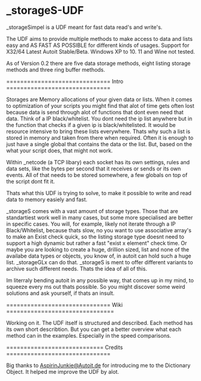 # _storageS-UDF
_storageSimpel is a UDF meant for fast data read's and write's.

The UDF aims to provide multiple methods to make access to data and lists easy and AS FAST AS POSSIBLE for different kinds of usages.
Support for X32/64 Latest Autoit Stable/Beta. Windows XP to 10. 11 and Wine not tested.

As of Version 0.2 there are five data storage methods, eight listing storage methods and three ring buffer methods.

============================== Intro ==============================

Storages are Memory allocations of your given data or lists. When it comes to optimization of your scripts you might find that alot of time gets often lost because data is send through alot of functions that dont even need that data. Think of a IP black/whitelist. You dont need the ip list anywhere but in the function that checks if a given ip is black/whitelisted. It would be resource intensive to bring these lists everywhere. Thats why such a list is stored in memory and taken from there when required. Often it is enough to just have a single global that contains the data or the list. But, based on the what your script does, that might not work.

Within _netcode (a TCP libary) each socket has its own settings, rules and data sets, like the bytes per second that it receives or sends or its own events. All of that needs to be stored somewhere, a few globals on top of the script dont fit it.

Thats what this UDF is trying to solve, to make it possible to write and read data to memory easiely and fast.

_storageS comes with a vast amount of storage types. Those that are standartiest work well in many cases, but some more specialised are better in specific cases. You will, for example, likely not iterate through a IP Black/Whitelist, because thats slow, no you want to use associative array's to make an Exist check quick, so the listing storage type doesnt need to support a high dynamic but rather a fast "exist x element" check time. Or maybe you are looking to create a huge, drillion sized, list and none of the availabe data types or objects, you know of, in autoit can hold such a huge list. _storageGLx can do that. _storageS is ment to offer different variants to archive such different needs. Thats the idea of all of this.

Im literraly bending autoit in any possible way, that comes up in my mind, to squeeze every ms out thats possible. So you might discover some weird solutions and ask yourself, if thats an insult.

============================== Wiki ===============================

Working on it. The UDF itself is structured and described. Each method has its own short describtion.
But you can get a better overview what each method can in the examples. Especially in the speed comparisons.


============================ Credits ==============================

Big thanks to AspirinJunkie@Autoit.de for introducing me to the Dictionary Object. It helped me improve the UDF by alot.

